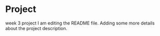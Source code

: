 # Project
week 3 project
I am editing the README file. Adding some more details about the project description.
